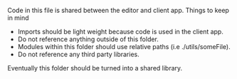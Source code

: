 Code in this file is shared between the editor and client app. Things to keep in mind

- Imports should be light weight because code is used in the client app.
- Do not reference anything outside of this folder.
- Modules within this folder should use relative paths (i.e ./utils/someFile).
- Do not reference any third party libraries.

Eventually this folder should be turned into a shared library.
